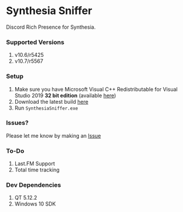 ﻿# Synthesia Sniffer

Discord Rich Presence for Synthesia.

### Supported Versions

1. v10.6/r5425
2. v10.7/r5567

### Setup

1. Make sure you have Microsoft Visual C++ Redistributable for Visual Studio 2019 **32 bit edition** (available [here](https://aka.ms/vs/16/release/vc_redist.x86.exe))
2. Download the latest build [here](https://github.com/sabihismail/synthesia-sniffer/releases)
3. Run `SynthesiaSniffer.exe`

### Issues? 
Please let me know by making an [Issue](https://github.com/sabihismail/synthesia-sniffer/issues)

### To-Do

1. Last.FM Support
2. Total time tracking

### Dev Dependencies

1. QT 5.12.2
2. Windows 10 SDK
